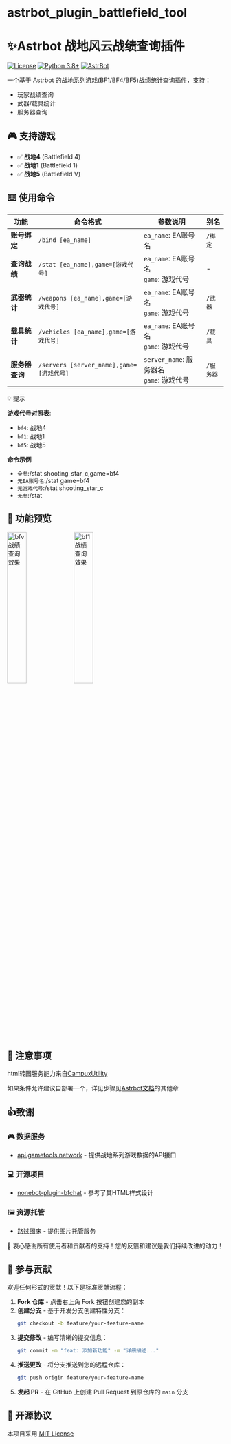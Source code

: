 # astrbot_plugin_battlefield_tool

# ✨Astrbot 战地风云战绩查询插件
[![License](https://img.shields.io/badge/License-MIT-green.svg)](https://opensource.org/licenses/MIT)
[![Python 3.8+](https://img.shields.io/badge/Python-3.8%2B-blue.svg)](https://www.python.org/)
[![AstrBot](https://img.shields.io/badge/AstrBot-3.4%2B-orange.svg)](https://github.com/Soulter/AstrBot)

一个基于 Astrbot 的战地系列游戏(BF1/BF4/BF5)战绩统计查询插件，支持：

- 玩家战绩查询
- 武器/载具统计
- 服务器查询


## 🎮 支持游戏

- ✅ **战地4** (Battlefield 4)
- ✅ **战地1** (Battlefield 1)
- ✅ **战地5** (Battlefield V)

## ⌨️ 使用命令

| 功能 | 命令格式 | 参数说明                                             | 别名 |
|------|----------|--------------------------------------------------|------|
| **账号绑定** | `/bind [ea_name]` | `ea_name`: EA账号名                                 | `/绑定` |
| **查询战绩** | `/stat [ea_name],game=[游戏代号]` | `ea_name`: EA账号名<br>`game`: 游戏代号    | - |
| **武器统计** | `/weapons [ea_name],game=[游戏代号]` | `ea_name`: EA账号名<br>`game`: 游戏代号    | `/武器` |
| **载具统计** | `/vehicles [ea_name],game=[游戏代号]` | `ea_name`: EA账号名<br>`game`: 游戏代号    | `/载具` |
| **服务器查询** | `/servers [server_name],game=[游戏代号]` | `server_name`: 服务器名<br>`game`: 游戏代号 | `/服务器` |
💡 提示

**游戏代号对照表**:
- `bf4`: 战地4
- `bf1`: 战地1
- `bf5`: 战地5

**命令示例**
- `全参`:/stat shooting_star_c,game=bf4
- `无EA账号名`:/stat game=bf4
- `无游戏代号`:/stat shooting_star_c
- `无参`:/stat

## 🌟 功能预览

<div>
  <img src="https://s21.ax1x.com/2025/07/19/pV3xLwQ.jpg" width="30%" alt="bfv战绩查询效果"/>
  <img src="https://s21.ax1x.com/2025/07/19/pV3xjFs.jpg" width="30%" alt="bf1战绩查询效果"/>
</div>

## 📌 注意事项

html转图服务能力来自[CampuxUtility](https://github.com/idoknow/CampuxUtility)  

如果条件允许建议自部署一个，详见步骤见[Astrbot文档](https://astrbot.app/)的其他章

## 👍致谢
### 🎮 数据服务
- [api.gametools.network](https://api.gametools.network) - 提供战地系列游戏数据的API接口

### 💻 开源项目
- [nonebot-plugin-bfchat](https://github.com/050644zf/nonebot-plugin-bfchat) - 参考了其HTML样式设计

### 🖼️ 资源托管
- [路过图床](https://imgse.com/) - 提供图片托管服务

🙌 衷心感谢所有使用者和贡献者的支持！您的反馈和建议是我们持续改进的动力！

## 🤝 参与贡献
欢迎任何形式的贡献！以下是标准贡献流程：

1. **Fork 仓库** - 点击右上角 Fork 按钮创建您的副本
2. **创建分支** - 基于开发分支创建特性分支：
   ```bash
   git checkout -b feature/your-feature-name
   ```
3. **提交修改** - 编写清晰的提交信息：
   ```bash
   git commit -m "feat: 添加新功能" -m "详细描述..."
   ```
4. **推送更改** - 将分支推送到您的远程仓库：
   ```bash
   git push origin feature/your-feature-name
   ```
5. **发起 PR** - 在 GitHub 上创建 Pull Request 到原仓库的 `main` 分支

## 📜 开源协议
本项目采用 [MIT License](LICENSE)
